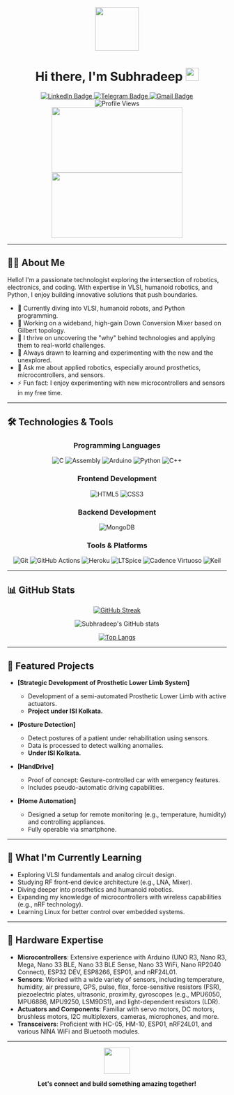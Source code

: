 <div align="center">
  <img src="https://media.giphy.com/media/M9gbBd9nbDrOTu1Mqx/giphy.gif" width="100"/>
  <h1>Hi there, I'm Subhradeep <img src="https://media3.giphy.com/media/hvRJCLFzcasrR4ia7z/giphy.gif" width="30px"/></h1>
</div>

<div align="center">
  <a href="https://www.linkedin.com/in/subhradeep-mandal-56840b256">
    <img src="https://img.shields.io/badge/LinkedIn-0077B5?style=for-the-badge&logo=linkedin&logoColor=white" alt="LinkedIn Badge"/>
  </a>
  <a href="https://telegram.me/Subhradeep00">
    <img src="https://img.shields.io/badge/Telegram-2CA5E0?style=for-the-badge&logo=telegram&logoColor=white" alt="Telegram Badge"/>
  </a>
  <a href="mailto:Subhradeep.mandal.ece26@gmail.com">
    <img src="https://img.shields.io/badge/Gmail-D14836?style=for-the-badge&logo=gmail&logoColor=white" alt="Gmail Badge"/>
  </a>
  
  <div>
    <img src="https://komarev.com/ghpvc/?username=Subhradeep00&style=flat-square&color=blue" alt="Profile Views"/>
  </div>
</div>

<div align="center">
  <img src="https://media.giphy.com/media/HscDLzkO8EOTmgkhQP/giphy.gif" width="300" height="150"/>
  <img src="https://media.giphy.com/media/RbDKaczqWovIugyJmW/giphy.gif" width="300" height="150"/>
</div>

---

## 👨‍💻 About Me

Hello! I'm a passionate technologist exploring the intersection of robotics, electronics, and coding. With expertise in VLSI, humanoid robotics, and Python, I enjoy building innovative solutions that push boundaries.

- 🌱 Currently diving into VLSI, humanoid robots, and Python programming.
- 💼 Working on a wideband, high-gain Down Conversion Mixer based on Gilbert topology.
- 🔭 I thrive on uncovering the "why" behind technologies and applying them to real-world challenges.
- 🌟 Always drawn to learning and experimenting with the new and the unexplored.
- 💬 Ask me about applied robotics, especially around prosthetics, microcontrollers, and sensors.
- ⚡ Fun fact: I enjoy experimenting with new microcontrollers and sensors in my free time.

---

## 🛠️ Technologies & Tools

<div align="center">
  
  ### **Programming Languages**
  ![C](https://img.shields.io/badge/-C-A8B9CC?style=flat-square&logo=c&logoColor=white)
  ![Assembly](https://img.shields.io/badge/-Assembly-007ACC?style=flat-square)
  ![Arduino](https://img.shields.io/badge/-Arduino-00979D?style=flat-square&logo=arduino&logoColor=white)
  ![Python](https://img.shields.io/badge/-Python-3776AB?style=flat-square&logo=python&logoColor=white)
  ![C++](https://img.shields.io/badge/-C++-00599C?style=flat-square&logo=c%2B%2B&logoColor=white)
  
  ### **Frontend Development**
  ![HTML5](https://img.shields.io/badge/-HTML5-E34F26?style=flat-square&logo=html5&logoColor=white)
  ![CSS3](https://img.shields.io/badge/-CSS3-1572B6?style=flat-square&logo=css3&logoColor=white)
  
  ### **Backend Development**
  ![MongoDB](https://img.shields.io/badge/-MongoDB-47A248?style=flat-square&logo=mongodb&logoColor=white)
  
  ### **Tools & Platforms**
  ![Git](https://img.shields.io/badge/-Git-F05032?style=flat-square&logo=git&logoColor=white)
  ![GitHub Actions](https://img.shields.io/badge/-GitHub_Actions-2088FF?style=flat-square&logo=github-actions&logoColor=white)
  ![Heroku](https://img.shields.io/badge/-Heroku-430098?style=flat-square&logo=heroku&logoColor=white)
  ![LTSpice](https://img.shields.io/badge/-LTSpice-8B0000?style=flat-square)
  ![Cadence Virtuoso](https://img.shields.io/badge/-Cadence%20Virtuoso-FF4500?style=flat-square)
  ![Keil](https://img.shields.io/badge/-Keil-00A4EF?style=flat-square&logoColor=white)

</div>

---

## 📊 GitHub Stats

<div align="center">
  
  [![GitHub Streak](https://github-readme-streak-stats.herokuapp.com?user=Subhradeep00&theme=radical&date_format=M%20j%5B%2C%20Y%5D)](https://git.io/streak-stats)
  
  ![Subhradeep's GitHub stats](https://github-readme-stats.vercel.app/api?username=Subhradeep00&show_icons=true&theme=radical)
  
  [![Top Langs](https://github-readme-stats.vercel.app/api/top-langs/?username=Subhradeep00&layout=compact&theme=radical)](https://github.com/anuraghazra/github-readme-stats)
  
</div>

---

## 🚀 Featured Projects

- **[Strategic Development of Prosthetic Lower Limb System]**  
  - Development of a semi-automated Prosthetic Lower Limb with active actuators.  
  - **Project under ISI Kolkata.**

- **[Posture Detection]**  
  - Detect postures of a patient under rehabilitation using sensors.  
  - Data is processed to detect walking anomalies.  
  - **Under ISI Kolkata.**

- **[HandDrive]**  
  - Proof of concept: Gesture-controlled car with emergency features.  
  - Includes pseudo-automatic driving capabilities.

- **[Home Automation]**  
  - Designed a setup for remote monitoring (e.g., temperature, humidity) and controlling appliances.  
  - Fully operable via smartphone.

---

## 🌱 What I'm Currently Learning

- Exploring VLSI fundamentals and analog circuit design.  
- Studying RF front-end device architecture (e.g., LNA, Mixer).  
- Diving deeper into prosthetics and humanoid robotics.  
- Expanding my knowledge of microcontrollers with wireless capabilities (e.g., nRF technology).  
- Learning Linux for better control over embedded systems.

---

## 🔧 Hardware Expertise

- **Microcontrollers**: Extensive experience with Arduino (UNO R3, Nano R3, Mega, Nano 33 BLE, Nano 33 BLE Sense, Nano 33 WiFi, Nano RP2040 Connect), ESP32 DEV, ESP8266, ESP01, and nRF24L01.  
- **Sensors**: Worked with a wide variety of sensors, including temperature, humidity, air pressure, GPS, pulse, flex, force-sensitive resistors (FSR), piezoelectric plates, ultrasonic, proximity, gyroscopes (e.g., MPU6050, MPU6886, MPU9250, LSM9DS1), and light-dependent resistors (LDR).  
- **Actuators and Components**: Familiar with servo motors, DC motors, brushless motors, I2C multiplexers, cameras, microphones, and more.  
- **Transceivers**: Proficient with HC-05, HM-10, ESP01, nRF24L01, and various NINA WiFi and Bluetooth modules.

---

<div align="center">
  <img src="https://media.giphy.com/media/LnQjpWaON8nhr21vNW/giphy.gif" width="60">
  <p><b>Let's connect and build something amazing together!</b></p>
</div>
